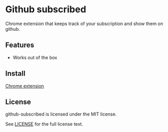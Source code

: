 # Github subscribed

Chrome extension that keeps track of your subscription and show them on github.

## Features
* Works out of the box

## Install

[Chrome extension](https://chrome.google.com/webstore/detail/github-subscribed/ckngaeoaloonkgjmgdffjjkifmegkcbb)

## License

github-subscribed is licensed under the MIT license.

See [LICENSE](./LICENSE) for the full license text.
